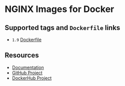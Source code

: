# NGINX Images for Docker

## Supported tags and `Dockerfile` links

* `1.9` [Dockerfile](https://github.com/cornernote/docker-nginx/blob/master/Dockerfile)


## Resources

* [Documentation](https://github.com/cornernote/docker-nginx/tree/master/docs)
* [GitHub Project](https://github.com/cornernote/docker-nginx)
* [DockerHub Project](https://hub.docker.com/r/cornernote/nginx/)
